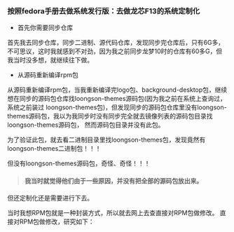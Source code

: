 ### 按照fedora手册去做系统发行版：去做龙芯F13的系统定制化

* 首先你需要同步仓库

首先我去同步仓库，同步二进制、源代码仓库，发现同步完仓库后，只有6G多，不可思议，这时我就感到不对劲，因为我之前同步龙梦10时的仓库有60多G，但我当时没多想，就继续往下做。

* 从源码重新编译rpm包

从源码重新编译rpm包，当我重新编译完logo包、background-desktop包，继续想在同步的源码包仓库找loongson-themes源码包(因为我之前在系统上查询过，系统之前装过
loongson-themes包)，但发现同步的源码包仓库里没有loongson-themes源码包，我以为我同步时没有同步完全就去镜像列表的源码包目录找loongson-themes源码包，
然而源码包目录并没有此包。

为了验证此包，就去看二进制目录里找loongson-themes包，发现竟然有loongson-themes二进制包！！！

但没有loongson-themes源码包，奇怪、奇怪！！！

> #### 我当时就觉得他们由于一些原因，并没有把全部的源码包放出来。

但还定制化还是需要进行下去。

当时我想RPM包就是一种封装方式，所以就去网上去查直接对RPM包做修改。
直接对RPM包做修改，研究如下：

